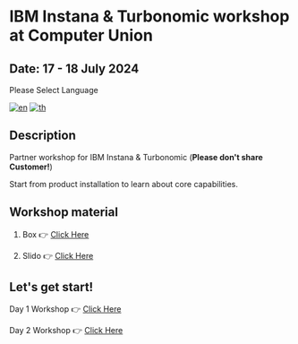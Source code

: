 # IBM Instana & Turbonomic workshop at Computer Union

## Date: 17 - 18 July 2024

Please Select Language

[![en](https://img.shields.io/badge/lang-en-green.svg)](./README.md)
[![th](https://img.shields.io/badge/lang-th-red.svg)](./README-th.md)

## Description

Partner workshop for IBM Instana & Turbonomic (**Please don't share Customer!**)

Start from product installation to learn about core capabilities.

## Workshop material
1. Box 👉 [Click Here](https://computerunion.box.com/s/0sdyo8nlxqp8i07wp3gnop3mkn0y80h2)
   
2. Slido 👉 [Click Here](https://app.sli.do/event/bmYCsrLxxwYQTEfqz3ep5e)

## Let's get start!

Day 1 Workshop 👉 [Click Here](./day1/README.md)

Day 2 Workshop 👉 [Click Here](./day2/README.md)
